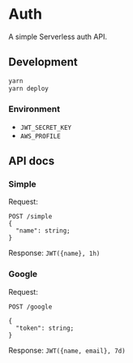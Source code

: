 # Auth

A simple Serverless auth API.

## Development

```bash
yarn
yarn deploy
```

### Environment

- `JWT_SECRET_KEY`
- `AWS_PROFILE`

## API docs

### Simple

Request:

```text
POST /simple
{
  "name": string;
}
```

Response: `JWT({name}, 1h)`

### Google

Request:

```text
POST /google

{
  "token": string;
}
```

Response: `JWT({name, email}, 7d)`
